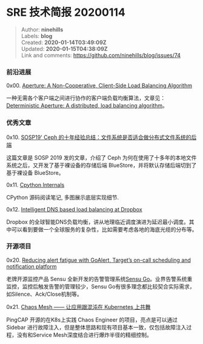 # SRE 技术简报 20200114

> Author: **ninehills**  
> Labels: **blog**  
> Created: **2020-01-14T03:49:09Z**  
> Updated: **2020-01-15T04:38:09Z**  
> Link and comments: <https://github.com/ninehills/blog/issues/74>  


### 前沿进展

0x00. [Aperture: A Non-Cooperative, Client-Side Load Balancing Algorithm](https://www.usenix.org/conference/srecon19asia/presentation/oanta)

一种无需各个客户端之间进行协作的客户端负载均衡算法，文章见：[Deterministic Aperture: A distributed, load balancing algorithm](https://blog.twitter.com/engineering/en_us/topics/infrastructure/2019/daperture-load-balancer.html)。

### 优秀文章

0x10. [SOSP19' Ceph 的十年经验总结：文件系统是否适合做分布式文件系统的后端](https://mp.weixin.qq.com/s/cgPrpUo05LFU2Q3bQWSxOw)

这篇文章是 SOSP 2019 发的文章，介绍了 Ceph 为何在使用了十多年的本地文件系统之后，又开发了基于裸设备的存储后端 BlueStore，并将默认存储后端切到了基于裸设备 BlueStore。

0x11. [Cpython Internals](https://github.com/zpoint/CPython-Internals/blob/master/README_CN.md#%E8%A7%A3%E9%87%8A%E5%99%A8%E7%9B%B8%E5%85%B3)

CPython 源码阅读笔记, 多图展示底层实现细节.

0x12. [Intelligent DNS based load balancing at Dropbox](https://blogs.dropbox.com/tech/2020/01/intelligent-dns-based-load-balancing-at-dropbox/)

Dropbox 的全球智能DNS负载均衡，讲从地理临近调度演进为延迟最小调度。其中可以看到要做一个全球服务的复杂性，比如需要考虑各地的海底光缆的分布等。

### 开源项目

0x20. [Reducing alert fatigue with GoAlert, Target’s on-call scheduling and notification platform](https://blog.sensu.io/reducing-alert-fatigue-with-goalert)

老牌开源监控产品 Sensu 全新开发的告警管理系统[Sensu Go](https://docs.sensu.io/sensu-go/latest/)。业界告警系统重监控，监控后触发告警的管理较少，Sensu Go有很多理念都比较契合实际需求，如Silence、Ack/Close机制等。


0x21. [Chaos Mesh —— 让应用跟混沌在 Kubernetes 上共舞](https://mp.weixin.qq.com/s/LkxKJmpqOdEsOuHNxeR0KA)

PingCAP 开源的在K8s上实践 Chaos Engineer 的项目，亮点是可以通过 Sidebar 进行故障注入，但是整体思路和现有项目基本一致，仅包括故障注入过程，没有和Service Mesh深度结合进行爆炸半径的精细控制。


